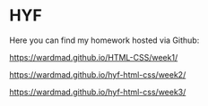 # HYF

Here you can find my homework hosted via Github:

https://wardmad.github.io/HTML-CSS/week1/

https://wardmad.github.io/hyf-html-css/week2/

https://wardmad.github.io/hyf-html-css/week3/
